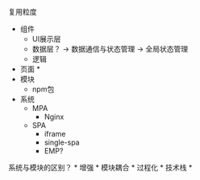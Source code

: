 复用粒度
* 组件
	* UI展示层
	* 数据层？ -> 数据通信与状态管理 -> 全局状态管理
	* 逻辑
* 页面
	* 
* 模块
	* npm包
* 系统
	* MPA
		* Nginx
	* SPA
		* iframe
		* single-spa
		* EMP?

系统与模块的区别？
	* 增强
		* 模块耦合
		* 过程化
		* 技术栈
		* 
